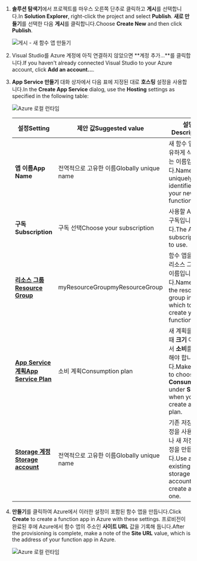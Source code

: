 1. <span data-ttu-id="1a4b5-101">**솔루션 탐색기**에서 프로젝트를 마우스 오른쪽 단추로 클릭하고 **게시**를 선택합니다.</span><span class="sxs-lookup"><span data-stu-id="1a4b5-101">In **Solution Explorer**, right-click the project and select **Publish**.</span></span> <span data-ttu-id="1a4b5-102">**새로 만들기**를 선택한 다음 **게시**를 클릭합니다.</span><span class="sxs-lookup"><span data-stu-id="1a4b5-102">Choose **Create New**  and then click **Publish**.</span></span> 

    ![게시 - 새 함수 앱 만들기](./media/functions-vstools-publish/functions-vstools-publish-new-function-app.png)

2. <span data-ttu-id="1a4b5-104">Visual Studio를 Azure 계정에 아직 연결하지 않았으면 **계정 추가...**를 클릭합니다.</span><span class="sxs-lookup"><span data-stu-id="1a4b5-104">If you haven't already connected Visual Studio to your Azure account, click **Add an account...**.</span></span>  

3. <span data-ttu-id="1a4b5-105">**App Service 만들기** 대화 상자에서 다음 표에 지정된 대로 **호스팅** 설정을 사용합니다.</span><span class="sxs-lookup"><span data-stu-id="1a4b5-105">In the **Create App Service** dialog, use the **Hosting** settings as specified in the following table:</span></span> 

    ![Azure 로컬 런타임](./media/functions-vstools-publish/functions-vstools-publish.png)

    | <span data-ttu-id="1a4b5-107">설정</span><span class="sxs-lookup"><span data-stu-id="1a4b5-107">Setting</span></span>      | <span data-ttu-id="1a4b5-108">제안 값</span><span class="sxs-lookup"><span data-stu-id="1a4b5-108">Suggested value</span></span>  | <span data-ttu-id="1a4b5-109">설명</span><span class="sxs-lookup"><span data-stu-id="1a4b5-109">Description</span></span>                                |
    | ------------ |  ------- | -------------------------------------------------- |
    | <span data-ttu-id="1a4b5-110">**앱 이름**</span><span class="sxs-lookup"><span data-stu-id="1a4b5-110">**App Name**</span></span> | <span data-ttu-id="1a4b5-111">전역적으로 고유한 이름</span><span class="sxs-lookup"><span data-stu-id="1a4b5-111">Globally unique name</span></span> | <span data-ttu-id="1a4b5-112">새 함수 앱을 고유하게 식별하는 이름입니다.</span><span class="sxs-lookup"><span data-stu-id="1a4b5-112">Name that uniquely identifies your new function app.</span></span> |
    | <span data-ttu-id="1a4b5-113">**구독**</span><span class="sxs-lookup"><span data-stu-id="1a4b5-113">**Subscription**</span></span> | <span data-ttu-id="1a4b5-114">구독 선택</span><span class="sxs-lookup"><span data-stu-id="1a4b5-114">Choose your subscription</span></span> | <span data-ttu-id="1a4b5-115">사용할 Azure 구독입니다.</span><span class="sxs-lookup"><span data-stu-id="1a4b5-115">The Azure subscription to use.</span></span> |
    | <span data-ttu-id="1a4b5-116">**[리소스 그룹](../articles/azure-resource-manager/resource-group-overview.md)**</span><span class="sxs-lookup"><span data-stu-id="1a4b5-116">**[Resource Group](../articles/azure-resource-manager/resource-group-overview.md)**</span></span> | <span data-ttu-id="1a4b5-117">myResourceGroup</span><span class="sxs-lookup"><span data-stu-id="1a4b5-117">myResourceGroup</span></span> |  <span data-ttu-id="1a4b5-118">함수 앱을 만들 리소스 그룹의 이름입니다.</span><span class="sxs-lookup"><span data-stu-id="1a4b5-118">Name of the resource group in which to create your function app.</span></span> |
    | <span data-ttu-id="1a4b5-119">**[App Service 계획](../articles/azure-functions/functions-scale.md)**</span><span class="sxs-lookup"><span data-stu-id="1a4b5-119">**[App Service Plan](../articles/azure-functions/functions-scale.md)**</span></span> | <span data-ttu-id="1a4b5-120">소비 계획</span><span class="sxs-lookup"><span data-stu-id="1a4b5-120">Consumption plan</span></span> | <span data-ttu-id="1a4b5-121">새 계획을 만들 때 **크기** 아래에서 **소비**를 선택해야 합니다.</span><span class="sxs-lookup"><span data-stu-id="1a4b5-121">Make sure to choose the **Consumption** under **Size** when you create a new plan.</span></span>  |
    | <span data-ttu-id="1a4b5-122">**[Storage 계정](../articles/storage/common/storage-create-storage-account.md#create-a-storage-account)**</span><span class="sxs-lookup"><span data-stu-id="1a4b5-122">**[Storage account](../articles/storage/common/storage-create-storage-account.md#create-a-storage-account)**</span></span> | <span data-ttu-id="1a4b5-123">전역적으로 고유한 이름</span><span class="sxs-lookup"><span data-stu-id="1a4b5-123">Globally unique name</span></span> | <span data-ttu-id="1a4b5-124">기존 저장소 계정을 사용하거나 새 저장소 계정을 만듭니다.</span><span class="sxs-lookup"><span data-stu-id="1a4b5-124">Use an existing storage account or create a new one.</span></span>   |

4. <span data-ttu-id="1a4b5-125">**만들기**를 클릭하여 Azure에서 이러한 설정이 포함된 함수 앱을 만듭니다.</span><span class="sxs-lookup"><span data-stu-id="1a4b5-125">Click **Create** to create a function app in Azure with these settings.</span></span> <span data-ttu-id="1a4b5-126">프로비전이 완료된 후에 Azure에서 함수 앱의 주소인 **사이트 URL** 값을 기록해 둡니다.</span><span class="sxs-lookup"><span data-stu-id="1a4b5-126">After the provisioning is complete, make a note of the **Site URL** value, which is the address of your function app in Azure.</span></span> 

    ![Azure 로컬 런타임](./media/functions-vstools-publish/functions-vstools-publish-profile.png)
